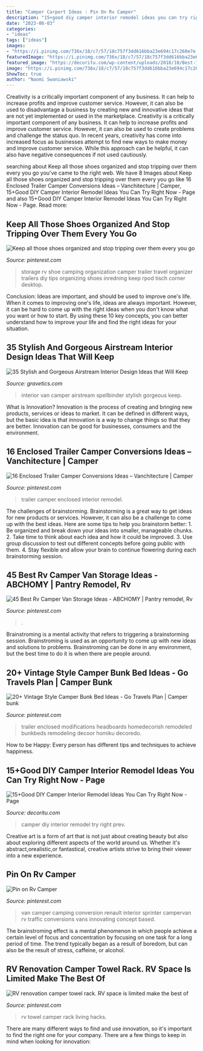 ```yaml
---
title: "Camper Carport Ideas : Pin On Rv Camper"
description: "15+good diy camper interior remodel ideas you can try right now"
date: "2023-06-03"
categories:
- "ideas"
tags: ["ideas"]
images:
- "https://i.pinimg.com/736x/18/c7/57/18c757f3dd616bba23e694c17c260e7e.jpg"
featuredImage: "https://i.pinimg.com/736x/18/c7/57/18c757f3dd616bba23e694c17c260e7e.jpg"
featured_image: "https://decoritu.com/wp-content/uploads/2018/10/Best-18-DIY-Camper-Interior-Remodel-Ideas-You-Can-Try-Right-Now-03.jpg"
image: "https://i.pinimg.com/736x/18/c7/57/18c757f3dd616bba23e694c17c260e7e.jpg"
ShowToc: true
author: "Naomi Swaniawski"
---
```



Creativity is a critically important component of any business. It can help to increase profits and improve customer service. However, it can also be used to disadvantage a business by creating new and innovative ideas that are not yet implemented or used in the marketplace.
Creativity is a critically important component of any business. It can help to increase profits and improve customer service. However, it can also be used to create problems and challenge the status quo. In recent years, creativity has come into increased focus as businesses attempt to find new ways to make money and improve customer service. While this approach can be helpful, it can also have negative consequences if not used cautiously.

	

		
searching about Keep all those shoes organized and stop tripping over them every you go you've came to the right web. We have 8 Images about Keep all those shoes organized and stop tripping over them every you go like 16 Enclosed Trailer Camper Conversions Ideas – Vanchitecture | Camper, 15+Good DIY Camper Interior Remodel Ideas You Can Try Right Now - Page and also 15+Good DIY Camper Interior Remodel Ideas You Can Try Right Now - Page. Read more:
		
    
## Keep All Those Shoes Organized And Stop Tripping Over Them Every You Go

<img loading=lazy src="https://i.pinimg.com/736x/56/f5/16/56f51641088299c01586dfcbe5595fc9.jpg" onerror="this.onerror=null;this.src='https://tse3.mm.bing.net/th?id=OIP.CkoU-2IM_unMqwvgdelS3AHaL_&amp;pid=15.1';" alt="Keep all those shoes organized and stop tripping over them every you go">

_Source: pinterest.com_

>storage rv shoe camping organization camper trailer travel organizer trailers diy tips organizing shoes inredning keep rpod tisch corner desktop. 

	

Conclusion: Ideas are important, and should be used to improve one's life.
When it comes to improving one's life, ideas are always important. However, it can be hard to come up with the right ideas when you don't know what you want or how to start. By using these 10 key concepts, you can better understand how to improve your life and find the right ideas for your situation.

    
## 35 Stylish And Gorgeous Airstream Interior Design Ideas That Will Keep

<img loading=lazy src="https://www.gravetics.com/wp-content/uploads/2017/08/Design-Ideas-for-Camper-Van.jpg" onerror="this.onerror=null;this.src='https://tse4.mm.bing.net/th?id=OIP.KOQhNcaCe3tRm1_ASQwgoAHaLH&amp;pid=15.1';" alt="35 Stylish and Gorgeous Airstream Interior Design Ideas that Will Keep">

_Source: gravetics.com_

>interior van camper airstream spellbinder stylish gorgeous keep. 

	

What is Innovation?
Innovation is the process of creating and bringing new products, services or ideas to market. It can be defined in different ways, but the basic idea is that innovation is a way to change things so that they are better. Innovation can be good for businesses, consumers and the environment.

    
## 16 Enclosed Trailer Camper Conversions Ideas – Vanchitecture | Camper

<img loading=lazy src="https://i.pinimg.com/736x/f1/1b/e9/f11be9deaf1a4d2f755bc17a409394c2.jpg" onerror="this.onerror=null;this.src='https://tse3.mm.bing.net/th?id=OIP.ZIqMBVbxgXmflKRKbDq-ywHaLV&amp;pid=15.1';" alt="16 Enclosed Trailer Camper Conversions Ideas – Vanchitecture | Camper">

_Source: pinterest.com_

>trailer camper enclosed interior remodel. 

	

The challenges of brainstorming.
Brainstorming is a great way to get ideas for new products or services. However, it can also be a challenge to come up with the best ideas. Here are some tips to help you brainstorm better: 1. Be organized and break down your ideas into smaller, manageable chunks. 2. Take time to think about each idea and how it could be improved. 3. Use group discussion to test out different concepts before going public with them. 4. Stay flexible and allow your brain to continue flowering during each brainstorming session.

    
## 45 Best Rv Camper Van Storage Ideas - ABCHOMY | Pantry Remodel, Rv

<img loading=lazy src="https://i.pinimg.com/736x/44/ba/5b/44ba5b44c410d872714a28b9cc3ca151.jpg" onerror="this.onerror=null;this.src='https://tse1.mm.bing.net/th?id=OIP.NMdWV3OQlFj3oRv5LVp5ywHaLH&amp;pid=15.1';" alt="45 Best Rv Camper Van Storage Ideas - ABCHOMY | Pantry remodel, Rv">

_Source: pinterest.com_

>. 

	

Brainstroming is a mental activity that refers to triggering a brainstorming session. Brainstroming is used as an opportunity to come up with new ideas and solutions to problems. Brainstroming can be done in any environment, but the best time to do it is when there are people around.

    
## 20+ Vintage Style Camper Bunk Bed Ideas - Go Travels Plan | Camper Bunk

<img loading=lazy src="https://i.pinimg.com/736x/80/c7/17/80c7177a5f05894788e9b7fd10c7e85b.jpg" onerror="this.onerror=null;this.src='https://tse1.mm.bing.net/th?id=OIP.R_LabMohCcm80t_kwC5vpAHaLD&amp;pid=15.1';" alt="20+ Vintage Style Camper Bunk Bed Ideas - Go Travels Plan | Camper bunk">

_Source: pinterest.com_

>trailer enclosed modifications headboards homedecorish remodeled bunkbeds remodeling decoor homiku decoredo. 

	

How to be Happy: Every person has different tips and techniques to achieve happiness.
 

    
## 15+Good DIY Camper Interior Remodel Ideas You Can Try Right Now - Page

<img loading=lazy src="https://decoritu.com/wp-content/uploads/2018/10/Best-18-DIY-Camper-Interior-Remodel-Ideas-You-Can-Try-Right-Now-03.jpg" onerror="this.onerror=null;this.src='https://tse3.mm.bing.net/th?id=OIP.tzAeGNKpImUFgoin6mHBwQHaLH&amp;pid=15.1';" alt="15+Good DIY Camper Interior Remodel Ideas You Can Try Right Now - Page">

_Source: decoritu.com_

>camper diy interior remodel try right prev. 

	

Creative art is a form of art that is not just about creating beauty but also about exploring different aspects of the world around us. Whether it's abstract,orealistic,or fantastical, creative artists strive to bring their viewer into a new experience.

    
## Pin On Rv Camper

<img loading=lazy src="https://i.pinimg.com/736x/d3/21/01/d321011643ea193ad396f7559a465a42.jpg" onerror="this.onerror=null;this.src='https://tse4.mm.bing.net/th?id=OIP.pHBY-0HtSDtWCuhN8JgncQHaJ3&amp;pid=15.1';" alt="Pin on Rv Camper">

_Source: pinterest.com_

>van camper camping conversion renault interior sprinter campervan rv traffic conversions vans innovating concept based. 

	

The brainstroming effect is a mental phenomenon in which people achieve a certain level of focus and concentration by focusing on one task for a long period of time. The trend typically began as a result of boredom, but can also be the result of stress, caffeine, or alcohol.

    
## RV Renovation Camper Towel Rack. RV Space Is Limited Make The Best Of

<img loading=lazy src="https://i.pinimg.com/736x/18/c7/57/18c757f3dd616bba23e694c17c260e7e.jpg" onerror="this.onerror=null;this.src='https://tse2.mm.bing.net/th?id=OIP.DOAqiMRQ5mH4ypXi7w183wAAAA&amp;pid=15.1';" alt="RV renovation camper towel rack. RV space is limited make the best of">

_Source: pinterest.com_

>rv towel camper rack living hacks. 

	

There are many different ways to find and use innovation, so it's important to find the right one for your company. There are a few things to keep in mind when looking for innovation: 

